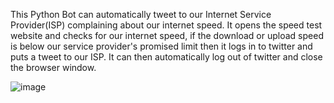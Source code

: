 This Python Bot can automatically tweet to our Internet Service Provider(ISP) complaining about our internet speed.
It opens the speed test website and checks for our internet speed, if the download or upload speed is below our service provider's promised limit then it logs in to twitter and puts a tweet to our ISP.
It can then automatically log out of twitter and close the browser window.

![image](https://user-images.githubusercontent.com/25523043/128293394-23c1bf6d-54c8-458f-9681-c8588a21f0d3.png)
